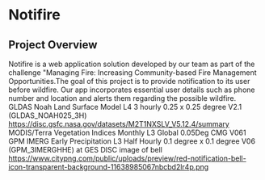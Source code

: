 # Notifire
## Project Overview
Notifire is a web application solution developed by our team as part of the challenge "Managing Fire: Increasing Community-based Fire Management Opportunities.The goal of this project is to provide notification to its user before wildfire. Our app incorporates essential user details such as phone number and location and alerts them regarding the possible wildfire.  
GLDAS Noah Land Surface Model L4 3 hourly 0.25 x 0.25 degree V2.1 (GLDAS_NOAH025_3H)
https://disc.gsfc.nasa.gov/datasets/M2T1NXSLV_V5.12.4/summary
MODIS/Terra Vegetation Indices Monthly L3 Global 0.05Deg CMG V061
GPM IMERG Early Precipitation L3 Half Hourly 0.1 degree x 0.1 degree V06 (GPM_3IMERGHHE) at GES DISC
image of bell https://www.citypng.com/public/uploads/preview/red-notification-bell-icon-transparent-background-11638985067nbcbd2lr4p.png


